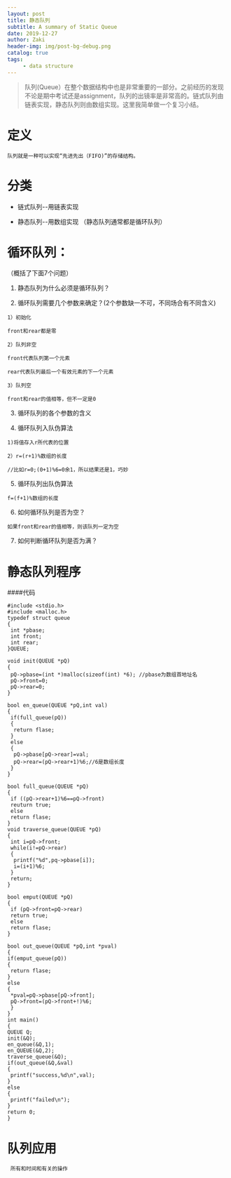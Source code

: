```yaml
---
layout: post
title: 静态队列
subtitle: A summary of Static Queue
date: 2019-12-27
author: Zaki
header-img: img/post-bg-debug.png
catalog: true
tags:
     - data structure
---
```


>队列(Queue）在整个数据结构中也是非常重要的一部分。之前经历的发现不论是期中考试还是assignment，队列的出镜率是非常高的。链式队列由链表实现，静态队列则由数组实现。这里我简单做一个复习小结。

# 定义


    队列就是一种可以实现“先进先出（FIFO)”的存储结构。
    
# 分类

  * 链式队列--用链表实现
   
  * 静态队列--用数组实现
  （静态队列通常都是循环队列）
  
# 循环队列：
 （概括了下面7个问题）
  
  1. 静态队列为什么必须是循环队列？
  
  2. 循环队列需要几个参数来确定？(2个参数缺一不可，不同场合有不同含义)
      
    1）初始化
     
    front和rear都是零
      
    2）队列非空
     
    front代表队列第一个元素
     
    rear代表队列最后一个有效元素的下一个元素
     
    3）队列空
     
    front和rear的值相等，但不一定是0
     
  3. 循环队列的各个参数的含义
  
  4. 循环队列入队伪算法
  
    1)将值存入r所代表的位置
    
    2）r=(r+1)%数组的长度
    
    //比如r=0;(0+1)%6=0余1，所以结果还是1，巧妙
    
  5. 循环队列出队伪算法
  
    f=(f+1)%数组的长度
    
  6. 如何循环队列是否为空？
  
    如果front和rear的值相等，则该队列一定为空
    
  7. 如何判断循环队列是否为满？
  
  
# 静态队列程序

####代码

    #include <stdio.h>
    #include <malloc.h>
    typedef struct queue
    {
     int *pbase;
     int front;
     int rear;
    }QUEUE;
    
    void init(QUEUE *pQ)
    {
     pQ->pbase=(int *)malloc(sizeof(int) *6); //pbase为数组首地址名
     pQ->front=0;
     pQ->rear=0;
    }
    
    bool en_queue(QUEUE *pQ,int val)
    {
     if(full_queue(pQ))
     {
      return flase;
     }
     else
     {
      pQ->pbase[pQ->rear]=val;
      pQ->rear=(pQ->rear+1)%6;//6是数组长度
     }
    }
    
    bool full_queue(QUEUE *pQ)
    {
     if ((pQ->rear+1)%6==pQ->front)
     reuturn true;
     else
     return flase;
    }
    void traverse_queue(QUEUE *pQ)
    {
     int i=pQ->front;
     while(i!=pQ->rear)
     {
      printf("%d",pq->pbase[i]);
      i=(i+1)%6;
     }
     return;
    }
    
    bool emput(QUEUE *pQ)
    {
     if (pQ->front=pQ->rear)
     return true;
     else
     return flase;
    }
    
    bool out_queue(QUEUE *pQ,int *pval)
    {
    if(emput_queue(pQ))
    {
     return flase;
    }
    else
    {
     *pval=pQ->pbase[pQ->front];
     pQ->front=(pQ->front+!)%6;
     }
    }
    int main()
    {
    QUEUE Q;
    init(&Q);
    en_queue(&Q,1);
    en_QUEUE(&Q,2);
    traverse_queue(&Q);
    if(out_queue(&Q,&val)
    {
     printf("success,%d\n",val);
    }
    else
    {
     printf("failed\n");
    }
    return 0;
    }
    
# 队列应用
     
     所有和时间和有关的操作
     
